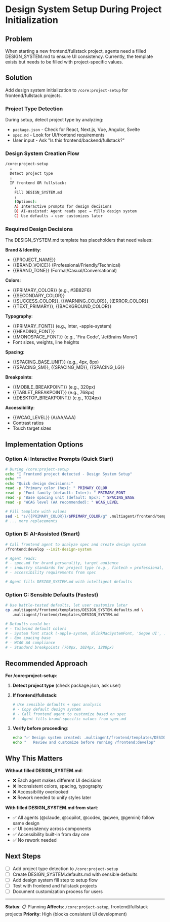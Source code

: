 # Design System Setup During Project Initialization

## Problem

When starting a new frontend/fullstack project, agents need a filled DESIGN_SYSTEM.md to ensure UI consistency. Currently, the template exists but needs to be filled with project-specific values.

## Solution

Add design system initialization to `/core:project-setup` for frontend/fullstack projects.

### Project Type Detection

During setup, detect project type by analyzing:
- `package.json` - Check for React, Next.js, Vue, Angular, Svelte
- `spec.md` - Look for UI/frontend requirements
- User input - Ask "Is this frontend/backend/fullstack?"

### Design System Creation Flow

```bash
/core:project-setup
  ↓
  Detect project type
  ↓
  IF frontend OR fullstack:
    ↓
    Fill DESIGN_SYSTEM.md
    ↓
    (Options):
    A) Interactive prompts for design decisions
    B) AI-assisted: Agent reads spec → fills design system
    C) Use defaults → user customizes later
```

### Required Design Decisions

The DESIGN_SYSTEM.md template has placeholders that need values:

**Brand & Identity**:
- {{PROJECT_NAME}}
- {{BRAND_VOICE}} (Professional/Friendly/Technical)
- {{BRAND_TONE}} (Formal/Casual/Conversational)

**Colors**:
- {{PRIMARY_COLOR}} (e.g., #3B82F6)
- {{SECONDARY_COLOR}}
- {{SUCCESS_COLOR}}, {{WARNING_COLOR}}, {{ERROR_COLOR}}
- {{TEXT_PRIMARY}}, {{BACKGROUND_COLOR}}

**Typography**:
- {{PRIMARY_FONT}} (e.g., Inter, -apple-system)
- {{HEADING_FONT}}
- {{MONOSPACE_FONT}} (e.g., 'Fira Code', 'JetBrains Mono')
- Font sizes, weights, line heights

**Spacing**:
- {{SPACING_BASE_UNIT}} (e.g., 4px, 8px)
- {{SPACING_SM}}, {{SPACING_MD}}, {{SPACING_LG}}

**Breakpoints**:
- {{MOBILE_BREAKPOINT}} (e.g., 320px)
- {{TABLET_BREAKPOINT}} (e.g., 768px)
- {{DESKTOP_BREAKPOINT}} (e.g., 1024px)

**Accessibility**:
- {{WCAG_LEVEL}} (A/AA/AAA)
- Contrast ratios
- Touch target sizes

## Implementation Options

### Option A: Interactive Prompts (Quick Start)

```bash
# During /core:project-setup
echo "🎨 Frontend project detected - Design System Setup"
echo ""
echo "Quick design decisions:"
read -p "Primary color (hex): " PRIMARY_COLOR
read -p "Font family (default: Inter): " PRIMARY_FONT
read -p "Base spacing unit (default: 8px): " SPACING_BASE
read -p "WCAG level (AA recommended): " WCAG_LEVEL

# Fill template with values
sed -i "s/{{PRIMARY_COLOR}}/$PRIMARY_COLOR/g" .multiagent/frontend/templates/DESIGN_SYSTEM.md
# ... more replacements
```

### Option B: AI-Assisted (Smart)

```bash
# Call frontend agent to analyze spec and create design system
/frontend:develop --init-design-system

# Agent reads:
# - spec.md for brand personality, target audience
# - industry standards for project type (e.g., fintech = professional, startup = modern)
# - accessibility requirements from spec

# Agent fills DESIGN_SYSTEM.md with intelligent defaults
```

### Option C: Sensible Defaults (Fastest)

```bash
# Use battle-tested defaults, let user customize later
cp .multiagent/frontend/templates/DESIGN_SYSTEM.defaults.md \
   .multiagent/frontend/templates/DESIGN_SYSTEM.md

# Defaults could be:
# - Tailwind default colors
# - System font stack (-apple-system, BlinkMacSystemFont, 'Segoe UI', ...)
# - 8px spacing base
# - WCAG AA compliance
# - Standard breakpoints (768px, 1024px, 1280px)
```

## Recommended Approach

**For /core:project-setup**:

1. **Detect project type** (check package.json, ask user)

2. **If frontend/fullstack**:
   ```bash
   # Use sensible defaults + spec analysis
   # - Copy default design system
   # - Call frontend agent to customize based on spec
   # - Agent fills brand-specific values from spec.md
   ```

3. **Verify before proceeding**:
   ```bash
   echo "✅ Design system created: .multiagent/frontend/templates/DESIGN_SYSTEM.md"
   echo "   Review and customize before running /frontend:develop"
   ```

## Why This Matters

**Without filled DESIGN_SYSTEM.md**:
- ❌ Each agent makes different UI decisions
- ❌ Inconsistent colors, spacing, typography
- ❌ Accessibility overlooked
- ❌ Rework needed to unify styles later

**With filled DESIGN_SYSTEM.md from start**:
- ✅ All agents (@claude, @copilot, @codex, @qwen, @gemini) follow same design
- ✅ UI consistency across components
- ✅ Accessibility built-in from day one
- ✅ No rework needed

## Next Steps

- [ ] Add project type detection to `/core:project-setup`
- [ ] Create DESIGN_SYSTEM.defaults.md with sensible defaults
- [ ] Add design system fill step to setup flow
- [ ] Test with frontend and fullstack projects
- [ ] Document customization process for users

---

**Status**: 📋 Planning
**Affects**: `/core:project-setup`, frontend/fullstack projects
**Priority**: High (blocks consistent UI development)
